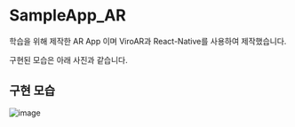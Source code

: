 # SampleApp_AR
학습을 위해 제작한 AR App 이며 ViroAR과 React-Native를 사용하여 제작했습니다.

구현된 모습은 아래 사진과 같습니다.

## 구현 모습
![image](https://user-images.githubusercontent.com/20418155/173186315-0e35d364-3a0e-466f-9e04-52c9a901696d.png)

